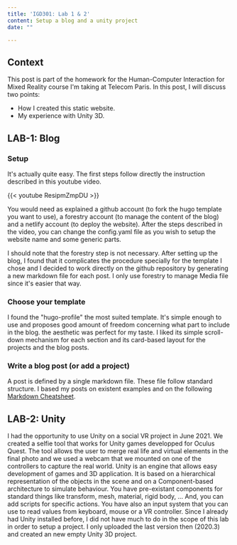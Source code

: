 ```yaml
---
title: 'IGD301: Lab 1 & 2'
content: Setup a blog and a unity project
date: ""

---
```

## Context
This post is part of the homework for the Human-Computer Interaction for Mixed Reality course I'm taking at Telecom Paris. In this post, I will discuss two points:
 - How I created this static website.
 - My experience with Unity 3D.
 
 
## LAB-1: Blog

### Setup

It's actually quite easy. The first steps follow directly the instruction described in this youtube video.

{{< youtube ResipmZmpDU >}}

You would need as explained a github account (to fork the hugo template you want to use), a forestry account (to manage the content of the blog) and a netlify account (to deploy the website). After the steps described in the video, you can change the config.yaml file as you wish to setup the website name and some generic parts.

I should note that the forestry step is not necessary. After setting up the blog, I found that it complicates the procedure specially for the template I chose and I decided to work directly on the github repository by generating a new markdown file for each post. I only use forestry to manage Media file since it's easier that way.

### Choose your template

I found the "hugo-profile" the most suited template. It's simple enough to use and proposes good amount of freedom concerning what part to include in the blog. the aesthetic was perfect for my taste. I liked its simple scroll-down mechanism for each section and its card-based layout for the projects and the blog posts.

### Write a blog post (or add a project)

A post is defined by a single markdown file. These file follow standard structure. I based my posts on existent examples and on the following [Markdown Cheatsheet](https://github.com/adam-p/markdown-here/wiki/Markdown-Cheatsheet "Markdown Cheatsheet").


## LAB-2: Unity 

I had the opportunity to use  Unity on a social VR project in June 2021. We created a selfie tool that works for Unity games developped for Oculus Quest. The tool allows the user to merge real life and virtual elements in the final photo and we used a webcam that we mounted on one of the controllers to capture the real world. 
Unity is an engine that allows easy development of games and 3D application. It is based on a hierarchical representation of the objects in the scene and on a Component-based architecture to simulate behaviour. You have pre-existant components for standard things like transform, mesh, material, rigid body, ... And, you can add scripts for specific actions. You have also an input system that you can use to read values from keyboard, mouse or a VR controller.
Since I already had Unity installed before, I did not have much to do in the scope of this lab in order to setup a project. I only uploaded the last version then (2020.3) and created an new empty Unity 3D project.
